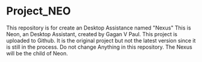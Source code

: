 # Project_NEO
This repository is for create an Desktop Assistance named "Nexus"
This is Neon, an Desktop Assistant, created by Gagan V Paul. This project is uploaded to Github. It is the original project but not the latest version since it is still in the process.
Do not change Anything in this repository.
The Nexus will be the child of Neon.
